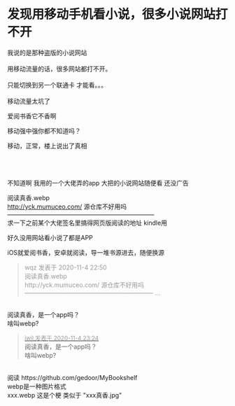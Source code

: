 # 发现用移动手机看小说，很多小说网站打不开


我说的是那种盗版的小说网站<br />
<br />
用移动流量的话，很多网站都打不开。<br />
<br />
只能切换到另一个联通卡 才能看。。。<br />
<br />
移动流量太坑了

爱阅书香它不香啊

移动强中强你都不知道吗？

移动，正常，楼上说出了真相<br />
<br />
<br />
<br />


不知道啊 我用的一个大佬弄的app 大把的小说网站随便看 还没广告

阅读真香.webp <br />
http://yck.mumuceo.com/ 源仓库不好用吗<img src="static/image/smiley/default/lol.gif" smilieid="12" border="0" alt="" /><br />
————————————————————————<br />
求一下之前某个大佬签名里搞得网页版阅读的地址 kindle用<img id="aimg_KHYlL" onclick="zoom(this, this.src, 0, 0, 0)" class="zoom" src="https://cdn.jsdelivr.net/gh/hishis/forum-master/public/images/patch.gif" onmouseover="img_onmouseoverfunc(this)" onload="thumbImg(this)" border="0" alt="" />

好久没用网站看小说了都是APP

iOS就爱阅书香，安卓就阅读，导一堆书源进去，随便换源

<div class="quote"><blockquote><font color="#999999">wqz 发表于 2020-11-4 22:50</font><br />
<font color="#999999">阅读真香.webp <br />
http://yck.mumuceo.com/ 源仓库不好用吗<br />
————————————————————— ...</font></blockquote></div><br />
阅读真香，是一个app吗？<br />
啥叫webp?

<div class="quote"><blockquote><font size="2"><a href="https://www.hostloc.com/forum.php?mod=redirect&amp;goto=findpost&amp;pid=9404240&amp;ptid=762467" target="_blank"><font color="#999999">iwil 发表于 2020-11-4 23:24</font></a></font><br />
阅读真香，是一个app吗？<br />
啥叫webp?</blockquote></div><br />
阅读 https://github.com/gedoor/MyBookshelf<br />
webp是一种图片格式<br />
xxx.webp 这是个梗 类似于 &quot;xxx真香.jpg&quot;<img id="aimg_PhP7Z" onclick="zoom(this, this.src, 0, 0, 0)" class="zoom" src="https://cdn.jsdelivr.net/gh/hishis/forum-master/public/images/patch.gif" onmouseover="img_onmouseoverfunc(this)" onload="thumbImg(this)" border="0" alt="" />
